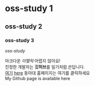 # oss-study 1 
## oss-study 2
### oss-study 3
*oss-study*

마크다운 *이탤릭* 어렵지 않아요!   
진정한 개발자는 **깃허브**를 일기처럼 쓴답니다.   
[여기](http://www.donga.ac.kr)
[here](https://github.com/Kimhanjae7)
동아대 홈페이지는 여기를 클릭하세요   
My Github page is available here    

